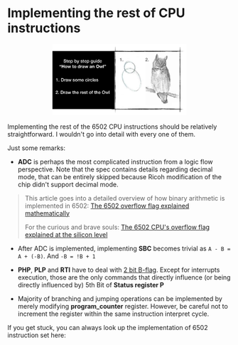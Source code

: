 # Implementing the rest of CPU instructions


 <div style="text-align:center"><img src="./images/ch3.3/image_1_how_to_draw_owl.png" width="60%"/></div>

Implementing the rest of the 6502 CPU instructions should be relatively straightforward. I wouldn't go into detail with every one of them. 

Just some remarks:
* **ADC** is perhaps the most complicated instruction from a logic flow perspective. Note that the spec contains details regarding decimal mode, that can be entirely skipped because Ricoh modification of the chip didn't support decimal mode.
> This article goes into a detailed overview of how binary arithmetic is implemented in 6502: [The 6502 overflow flag explained mathematically ](http://www.righto.com/2012/12/the-6502-overflow-flag-explained.html)
>
>For the curious and brave souls: [The 6502 CPU's overflow flag explained at the silicon level ](http://www.righto.com/2013/01/a-small-part-of-6502-chip-explained.html)

* After ADC is implemented, implementing **SBC** becomes trivial as
`A - B = A + (-B)`. 
And `-B = !B + 1` 

* **PHP**, **PLP** and **RTI** have to deal with [2 bit B-flag](http://wiki.nesdev.com/w/index.php/Status_flags#The_B_flag). Except for interrupts execution, those are the only commands that directly influence (or being directly influenced by) 5th Bit of **Status register P**

* Majority of branching and jumping operations can be implemented by merely modifying **program_counter** register. However, be careful not to increment the register within the same instruction interpret cycle. 

If you get stuck, you can always look up the implementation of 6502 instruction set here: <link to code>


